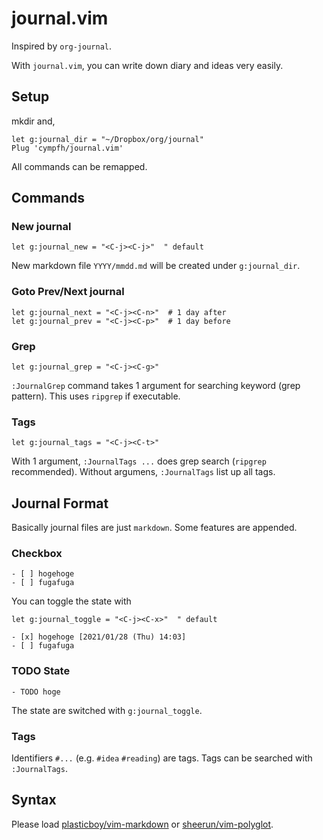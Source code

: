 # journal.vim

Inspired by `org-journal`.

With `journal.vim`, you can write down diary and ideas very easily.

## Setup

mkdir and,

```vim
let g:journal_dir = "~/Dropbox/org/journal"
Plug 'cympfh/journal.vim'
```

All commands can be remapped.

## Commands

### New journal

```vim
let g:journal_new = "<C-j><C-j>"  " default
```

New markdown file `YYYY/mmdd.md` will be created under `g:journal_dir`.

### Goto Prev/Next journal

```vim
let g:journal_next = "<C-j><C-n>"  # 1 day after
let g:journal_prev = "<C-j><C-p>"  # 1 day before
```

### Grep

```vim
let g:journal_grep = "<C-j><C-g>"
```

`:JournalGrep` command takes 1 argument for searching keyword (grep pattern).
This uses `ripgrep` if executable.

### Tags

```vim
let g:journal_tags = "<C-j><C-t>"
```

With 1 argument, `:JournalTags ...` does grep search (`ripgrep` recommended).
Without argumens, `:JournalTags` list up all tags.

## Journal Format

Basically journal files are just `markdown`.
Some features are appended.

### Checkbox

```
- [ ] hogehoge
- [ ] fugafuga
```

You can toggle the state with

```vim
let g:journal_toggle = "<C-j><C-x>"  " default
```

```
- [x] hogehoge [2021/01/28 (Thu) 14:03]
- [ ] fugafuga
```

### TODO State

```
- TODO hoge
```

The state are switched with `g:journal_toggle`.

### Tags

Identifiers `#...`  (e.g. `#idea` `#reading`) are tags.
Tags can be searched with `:JournalTags`.

## Syntax

Please load
[plasticboy/vim-markdown](https://github.com/plasticboy/vim-markdown) or
[sheerun/vim-polyglot](https://github.com/sheerun/vim-polyglot).
